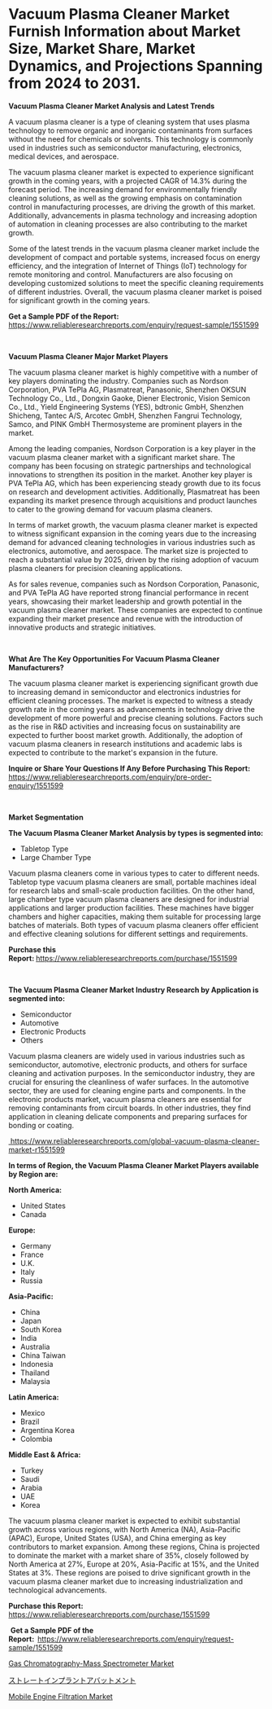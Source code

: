 <p><h1>Vacuum Plasma Cleaner Market Furnish Information about Market Size, Market Share, Market Dynamics, and Projections Spanning from 2024 to 2031.</h1></p><p><strong>Vacuum Plasma Cleaner Market Analysis and Latest Trends</strong></p>
<p><p>A vacuum plasma cleaner is a type of cleaning system that uses plasma technology to remove organic and inorganic contaminants from surfaces without the need for chemicals or solvents. This technology is commonly used in industries such as semiconductor manufacturing, electronics, medical devices, and aerospace.</p><p>The vacuum plasma cleaner market is expected to experience significant growth in the coming years, with a projected CAGR of 14.3% during the forecast period. The increasing demand for environmentally friendly cleaning solutions, as well as the growing emphasis on contamination control in manufacturing processes, are driving the growth of this market. Additionally, advancements in plasma technology and increasing adoption of automation in cleaning processes are also contributing to the market growth.</p><p>Some of the latest trends in the vacuum plasma cleaner market include the development of compact and portable systems, increased focus on energy efficiency, and the integration of Internet of Things (IoT) technology for remote monitoring and control. Manufacturers are also focusing on developing customized solutions to meet the specific cleaning requirements of different industries. Overall, the vacuum plasma cleaner market is poised for significant growth in the coming years.</p></p>
<p><strong>Get a Sample PDF of the Report:&nbsp;</strong> <a href="https://www.reliableresearchreports.com/enquiry/request-sample/1551599">https://www.reliableresearchreports.com/enquiry/request-sample/1551599</a></p>
<p>&nbsp;</p>
<p><strong>Vacuum Plasma Cleaner Major Market Players</strong></p>
<p><p>The vacuum plasma cleaner market is highly competitive with a number of key players dominating the industry. Companies such as Nordson Corporation, PVA TePla AG, Plasmatreat, Panasonic, Shenzhen OKSUN Technology Co., Ltd., Dongxin Gaoke, Diener Electronic, Vision Semicon Co., Ltd., Yield Engineering Systems (YES), bdtronic GmbH, Shenzhen Shicheng, Tantec A/S, Arcotec GmbH, Shenzhen Fangrui Technology, Samco, and PINK GmbH Thermosysteme are prominent players in the market.</p><p>Among the leading companies, Nordson Corporation is a key player in the vacuum plasma cleaner market with a significant market share. The company has been focusing on strategic partnerships and technological innovations to strengthen its position in the market. Another key player is PVA TePla AG, which has been experiencing steady growth due to its focus on research and development activities. Additionally, Plasmatreat has been expanding its market presence through acquisitions and product launches to cater to the growing demand for vacuum plasma cleaners.</p><p>In terms of market growth, the vacuum plasma cleaner market is expected to witness significant expansion in the coming years due to the increasing demand for advanced cleaning technologies in various industries such as electronics, automotive, and aerospace. The market size is projected to reach a substantial value by 2025, driven by the rising adoption of vacuum plasma cleaners for precision cleaning applications.</p><p>As for sales revenue, companies such as Nordson Corporation, Panasonic, and PVA TePla AG have reported strong financial performance in recent years, showcasing their market leadership and growth potential in the vacuum plasma cleaner market. These companies are expected to continue expanding their market presence and revenue with the introduction of innovative products and strategic initiatives.</p></p>
<p>&nbsp;</p>
<p><strong>What Are The Key Opportunities For Vacuum Plasma Cleaner Manufacturers?</strong></p>
<p><p>The vacuum plasma cleaner market is experiencing significant growth due to increasing demand in semiconductor and electronics industries for efficient cleaning processes. The market is expected to witness a steady growth rate in the coming years as advancements in technology drive the development of more powerful and precise cleaning solutions. Factors such as the rise in R&D activities and increasing focus on sustainability are expected to further boost market growth. Additionally, the adoption of vacuum plasma cleaners in research institutions and academic labs is expected to contribute to the market's expansion in the future.</p></p>
<p><strong>Inquire or Share Your Questions If Any Before Purchasing This Report:</strong> <a href="https://www.reliableresearchreports.com/enquiry/pre-order-enquiry/1551599">https://www.reliableresearchreports.com/enquiry/pre-order-enquiry/1551599</a></p>
<p>&nbsp;</p>
<p><strong>Market Segmentation</strong></p>
<p><strong>The Vacuum Plasma Cleaner Market Analysis by types is segmented into:</strong></p>
<p><ul><li>Tabletop Type</li><li>Large Chamber Type</li></ul></p>
<p><p>Vacuum plasma cleaners come in various types to cater to different needs. Tabletop type vacuum plasma cleaners are small, portable machines ideal for research labs and small-scale production facilities. On the other hand, large chamber type vacuum plasma cleaners are designed for industrial applications and larger production facilities. These machines have bigger chambers and higher capacities, making them suitable for processing large batches of materials. Both types of vacuum plasma cleaners offer efficient and effective cleaning solutions for different settings and requirements.</p></p>
<p><strong>Purchase this Report:&nbsp;</strong><a href="https://www.reliableresearchreports.com/purchase/1551599">https://www.reliableresearchreports.com/purchase/1551599</a></p>
<p>&nbsp;</p>
<p><strong>The Vacuum Plasma Cleaner Market Industry Research by Application is segmented into:</strong></p>
<p><ul><li>Semiconductor</li><li>Automotive</li><li>Electronic Products</li><li>Others</li></ul></p>
<p><p>Vacuum plasma cleaners are widely used in various industries such as semiconductor, automotive, electronic products, and others for surface cleaning and activation purposes. In the semiconductor industry, they are crucial for ensuring the cleanliness of wafer surfaces. In the automotive sector, they are used for cleaning engine parts and components. In the electronic products market, vacuum plasma cleaners are essential for removing contaminants from circuit boards. In other industries, they find application in cleaning delicate components and preparing surfaces for bonding or coating.</p></p>
<p><a href="https://www.reliableresearchreports.com/global-vacuum-plasma-cleaner-market-r1551599">&nbsp;https://www.reliableresearchreports.com/global-vacuum-plasma-cleaner-market-r1551599</a></p>
<p><strong>In terms of Region, the Vacuum Plasma Cleaner Market Players available by Region are:</strong></p>
<p>
    <p> <strong> North America: </strong>
        <ul>
            <li>United States</li>
            <li>Canada</li>
        </ul>
        </p> 
    <p> <strong> Europe: </strong>
        <ul>
            <li>Germany</li>
            <li>France</li>
            <li>U.K.</li>
            <li>Italy</li>
            <li>Russia</li>
        </ul>
        </p> 
    <p> <strong> Asia-Pacific: </strong>
        <ul>
            <li>China</li>
            <li>Japan</li>
            <li>South Korea</li>
            <li>India</li>
            <li>Australia</li>
            <li>China Taiwan</li>
            <li>Indonesia</li>
            <li>Thailand</li>
            <li>Malaysia</li>
        </ul>
        </p> 
    <p> <strong> Latin America: </strong>
        <ul>
            <li>Mexico</li>
            <li>Brazil</li>
            <li>Argentina Korea</li>
            <li>Colombia</li>
        </ul>
        </p> 
    <p> <strong> Middle East & Africa: </strong>
        <ul>
            <li>Turkey</li>
            <li>Saudi</li>
            <li>Arabia</li>
            <li>UAE</li>
            <li>Korea</li>
        </ul>
    </p>
    </p>
<p><p>The vacuum plasma cleaner market is expected to exhibit substantial growth across various regions, with North America (NA), Asia-Pacific (APAC), Europe, United States (USA), and China emerging as key contributors to market expansion. Among these regions, China is projected to dominate the market with a market share of 35%, closely followed by North America at 27%, Europe at 20%, Asia-Pacific at 15%, and the United States at 3%. These regions are poised to drive significant growth in the vacuum plasma cleaner market due to increasing industrialization and technological advancements.</p></p>
<p><strong>Purchase this Report: </strong><a href="https://www.reliableresearchreports.com/purchase/1551599">https://www.reliableresearchreports.com/purchase/1551599</a></p>
<p>&nbsp;<strong>Get a Sample PDF of the Report:&nbsp;&nbsp;</strong><a href="https://www.reliableresearchreports.com/enquiry/request-sample/1551599">https://www.reliableresearchreports.com/enquiry/request-sample/1551599</a></p>
<p><strong></strong></p>
<p><p><a href="https://github.com/yoshih12/Market-Research-Report-List-3/blob/main/gas-chromatography-mass-spectrometer-market.md">Gas Chromatography-Mass Spectrometer Market</a></p><p><a href="https://medium.com/@candiceveum_27405/%E3%82%B9%E3%83%88%E3%83%AC%E3%83%BC%E3%83%88%E3%82%A4%E3%83%B3%E3%83%97%E3%83%A9%E3%83%B3%E3%83%88%E3%82%A2%E3%83%90%E3%83%83%E3%83%88%E3%83%A1%E3%83%B3%E3%83%88%E5%B8%82%E5%A0%B4-%E3%82%BF%E3%82%A4%E3%83%97-%E3%82%A2%E3%83%97%E3%83%AA%E3%82%B1%E3%83%BC%E3%82%B7%E3%83%A7%E3%83%B3-%E5%9C%B0%E7%90%86%E3%81%AB%E3%82%88%E3%82%8B%E5%8C%85%E6%8B%AC%E7%9A%84%E3%81%AA%E8%A9%95%E4%BE%A1-0860be74afb7">ストレートインプラントアバットメント</a></p><p><a href="https://github.com/castoriffic/Market-Research-Report-List-4/blob/main/mobile-engine-filtration-market.md">Mobile Engine Filtration Market</a></p></p>